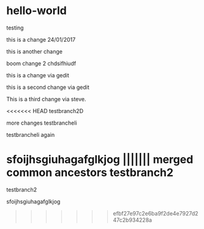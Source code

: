 # hello-world
testing

this is a change 24/01/2017

this is another change

boom change 2
chdsifhiudf

this is a change via gedit

this is a second change via gedit

This is a third change via steve.

<<<<<<< HEAD
testbranch2D

more changes testbrancheli

testbrancheli again

sfoijhsgiuhagafglkjog
||||||| merged common ancestors
testbranch2
=======
testbranch2

sfoijhsgiuhagafglkjog
>>>>>>> efbf27e97c2e6ba9f2de4e7927d247c2b934228a
